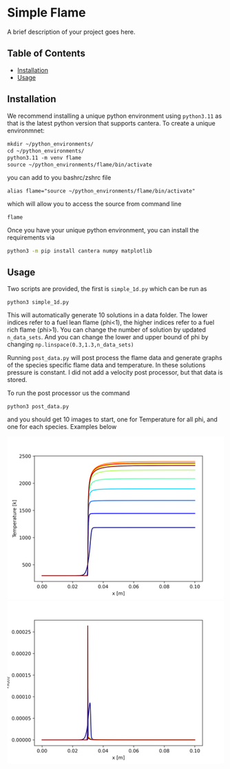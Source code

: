 # Simple Flame 

A brief description of your project goes here.

## Table of Contents

- [Installation](#installation)
- [Usage](#usage)

## Installation

We recommend installing a unique python environment using `python3.11` as that is the latest python version that supports cantera. To create a unique environmnet:

```terminal
mkdir ~/python_environments/
cd ~/python_environments/
python3.11 -m venv flame
source ~/python_environments/flame/bin/activate
```

you can add to you bashrc/zshrc file
```
alias flame="source ~/python_environments/flame/bin/activate"
```

which will allow you to access the source from command line

```terminal
flame
```

Once you have your unique python environment, you can install the requirements via

```bash
python3 -m pip install cantera numpy matplotlib 
```

## Usage

Two scripts are provided, the first is `simple_1d.py` which can be run as

```terminal
python3 simple_1d.py
```

This will automatically generate 10 solutions in a data folder. The lower indices refer to a fuel lean flame (phi<1), the higher indices refer to a fuel rich flame (phi>1). You can change the 
number of solution by updated `n_data_sets`. And you can change the lower and upper bound of phi by changing `np.linspace(0.3,1.3,n_data_sets)`

Running `post_data.py` will post process the flame data and generate graphs of the species specific flame data and temperature. In these solutions pressure is constant. I did not add a velocity post processor, but that data is stored.

To run the post processor us the command
```terminal
python3 post_data.py
```
and you should get 10 images to start, one for Temperature for all phi, and one for each species. Examples below


![Temperature vs x](Temperature.png)
![H2O2 vs x](species_H2O2.png)
